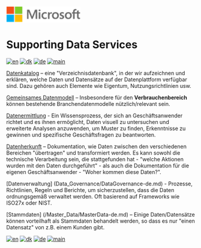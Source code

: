 ![microsoft](../images/microsoft.png)

# Supporting Data Services

[![en](https://img.shields.io/badge/lang-en-red.svg)](SupportingDataServices.md)
[![dk](https://img.shields.io/badge/lang-da--dk-green.svg)](SupportingDataServices-da.md)
[![de](https://img.shields.io/badge/lang-de-yellow.svg)](SupportingDataServices-de.md)
[![main](https://img.shields.io/badge/main-document-blue.svg)](../README.md)

[Datenkatalog](Data_Catalog/DataCatalog-de.md) – eine "Verzeichnisdatenbank", in der wir aufzeichnen und erklären, welche Daten und Datensätze auf der Datenplattform verfügbar sind. Dazu gehören auch Elemente wie Eigentum, Nutzungsrichtlinien usw.

[Gemeinsames Datenmodell](Common_Data_Model/CommonDataModel-de.md) – Insbesondere für den **Verbrauchenbereich** können bestehende Branchendatenmodelle nützlich/relevant sein. 

[Datenermittlung](Data_Discovery/DataDiscovery-de.md) - Ein Wissensprozess, der sich an Geschäftsanwender richtet und es ihnen ermöglicht, Daten visuell zu untersuchen und erweiterte Analysen anzuwenden, um Muster zu finden, Erkenntnisse zu gewinnen und spezifische Geschäftsfragen zu beantworten.

[Datenherkunft](Data_Lineage/DataLineage-de.md) – Dokumentation, wie Daten zwischen den verschiedenen Bereichen "übertragen" und transformiert werden. Es kann sowohl die technische Verarbeitung sein, die stattgefunden hat - "welche Aktionen wurden mit den Daten durchgeführt" - als auch die Dokumentation für die eigenen Geschäftsanwender - "Woher kommen diese Daten?".

[Datenverwaltung] (Data_Governance/DataGovernance-de.md) - Prozesse, Richtlinien, Regeln und Berichte, um sicherzustellen, dass die Daten ordnungsgemäß verwaltet werden. Oft basierend auf Frameworks wie ISO27x oder NIST.

[Stammdaten] (/Master_Data/MasterData-de.md) – Einige Daten/Datensätze können vorteilhaft als Stammdaten behandelt werden, so dass es nur "einen Datensatz" von z.B. einem Kunden gibt.

[![en](https://img.shields.io/badge/lang-en-red.svg)](SupportingDataServices.md)
[![dk](https://img.shields.io/badge/lang-da--dk-green.svg)](SupportingDataServices-da.md)
[![de](https://img.shields.io/badge/lang-de-yellow.svg)](SupportingDataServices-de.md)
[![main](https://img.shields.io/badge/main-document-blue.svg)](../README.md)